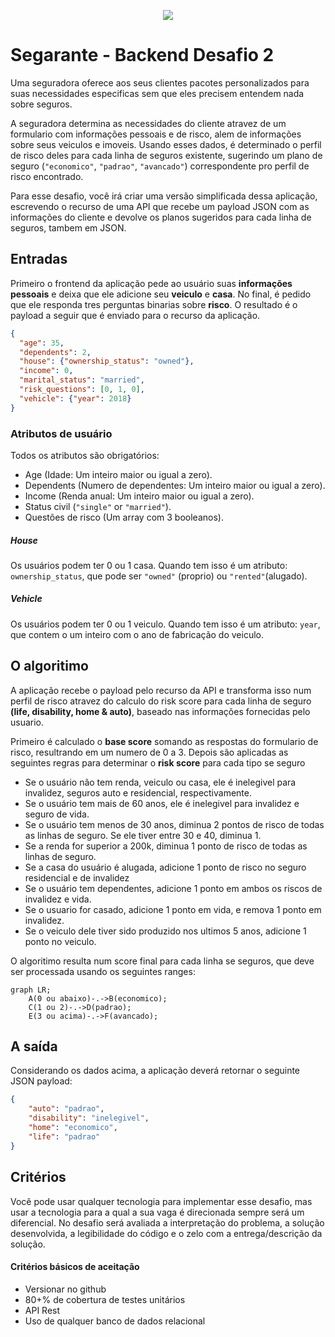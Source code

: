 <p align="center">
  <img src="https://github.com/segarante/interview-cases/banner_segarante.jpg">
</p>

# Segarante - Backend Desafio 2

Uma seguradora oferece aos seus clientes pacotes personalizados para suas necessidades especificas sem que eles precisem entendem nada sobre seguros.

A seguradora determina as necessidades do cliente atravez de um formulario com informações pessoais e de risco, alem de informações sobre seus veiculos e imoveis. Usando esses dados, é determinado o perfil de risco deles para cada linha de seguros existente, sugerindo um plano de seguro (`"economico"`, `"padrao"`, `"avancado"`) correspondente pro perfil de risco encontrado.

Para esse desafio, você irá criar uma versão simplificada dessa aplicação, escrevendo o recurso de uma API que recebe um payload JSON com as informações do cliente e devolve os planos sugeridos para cada linha de seguros, tambem em JSON.

## Entradas

Primeiro o frontend da aplicação pede ao usuário suas **informações pessoais** e deixa que ele adicione seu **veiculo** e **casa**. No final, é pedido que ele responda tres perguntas binarias sobre **risco**. O resultado é o payload a seguir que é enviado para o recurso da aplicação.

```JSON
{
  "age": 35,
  "dependents": 2,
  "house": {"ownership_status": "owned"},
  "income": 0,
  "marital_status": "married",
  "risk_questions": [0, 1, 0],
  "vehicle": {"year": 2018}
}
```

### Atributos de usuário

Todos os atributos são obrigatórios:

- Age (Idade: Um inteiro maior ou igual a zero).
- Dependents (Numero de dependentes: Um inteiro maior ou igual a zero).
- Income (Renda anual: Um inteiro maior ou igual a zero).
- Status civil (`"single"` or `"married"`).
- Questões de risco (Um array com 3 booleanos).

##### House

Os usuários podem ter 0 ou 1 casa. Quando tem isso é um atributo: `ownership_status`, que pode ser `"owned"` (proprio) ou `"rented"`(alugado).

##### Vehicle

Os usuários podem ter 0 ou 1 veiculo. Quando tem isso é um atributo: `year`, que contem o um inteiro com o ano de fabricação do veiculo.

## O algoritimo

A aplicação recebe o payload pelo recurso da API e transforma isso num perfil de risco atravez do calculo do risk score para cada linha de seguro **(life, disability, home & auto)**, baseado nas informações fornecidas pelo usuario.

Primeiro é calculado o **base score** somando as respostas do formulario de risco, resultrando em um numero de 0 a 3. Depois são aplicadas as seguintes regras para determinar o **risk score** para cada tipo se seguro

- Se o usuário não tem renda, veiculo ou casa, ele é inelegivel para invalidez, seguros auto e residencial, respectivamente.
- Se o usuário tem mais de 60 anos, ele é inelegivel para invalidez e seguro de vida.
- Se o usuário tem menos de 30 anos, diminua 2 pontos de risco de todas as linhas de seguro. Se ele tiver entre 30 e 40, diminua 1.
- Se a renda for superior a 200k, diminua 1 ponto de risco de todas as linhas de seguro.
- Se a casa do usuário é alugada, adicione 1 ponto de risco no seguro residencial e de invalidez
- Se o usuário tem dependentes, adicione 1 ponto em ambos os riscos de invalidez e vida.
- Se o usuario for casado, adicione 1 ponto em vida, e remova 1 ponto em invalidez.
- Se o veiculo dele tiver sido produzido nos ultimos 5 anos, adicione 1 ponto no veiculo.

O algoritimo resulta num score final para cada linha se seguros, que deve ser processada usando os seguintes ranges:

```mermaid
graph LR;
    A(0 ou abaixo)-.->B(economico);
    C(1 ou 2)-.->D(padrao);
    E(3 ou acima)-.->F(avancado);

```

## A saída

Considerando os dados acima, a aplicação deverá retornar o seguinte JSON payload:

```JSON
{
    "auto": "padrao",
    "disability": "inelegivel",
    "home": "economico",
    "life": "padrao"
}
```

## Critérios

Você pode usar qualquer tecnologia para implementar esse desafio, mas usar a tecnologia para a qual a sua vaga é direcionada sempre será um diferencial.
No desafio será avaliada a interpretação do problema, a solução desenvolvida, a legibilidade do código e o zelo com a entrega/descrição da solução.

#### Critérios básicos de aceitação

- Versionar no github
- 80+% de cobertura de testes unitários
- API Rest
- Uso de qualquer banco de dados relacional
